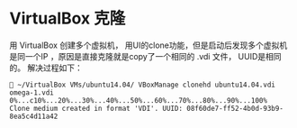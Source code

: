 # VirtualBox 克隆

用 VirtualBox 创建多个虚拟机， 用UI的clone功能，但是启动后发现多个虚拟机是同一个IP
，原因是直接克隆就是copy了一个相同的 .vdi 文件， UUID是相同的。
解决过程如下：

	 ~/VirtualBox VMs/ubuntu14.04/ VBoxManage clonehd ubuntu14.04.vdi omega-1.vdi
	0%...c10%...20%...30%...40%...50%...60%...70%...80%...90%...100%
	Clone medium created in format 'VDI'. UUID: 08f60de7-ff52-4b0d-93b9-8ea5c4d11a42

 
 
